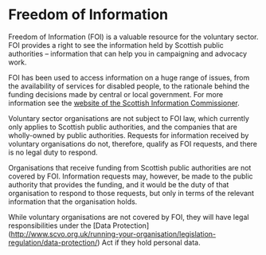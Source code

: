 # Freedom of Information 

Freedom of Information (FOI) is a valuable resource for the voluntary sector. FOI provides a right to see the information held by Scottish public authorities – information that can help you in campaigning and advocacy work.

FOI has been used to access information on a huge range of issues, from the availability of services for disabled people, to the rationale behind the funding decisions made by central or local government. For more information see the [website of the Scottish Information Commissioner](http://www.itspublicknowledge.info/home/ScottishInformationCommissioner.aspx).

Voluntary sector organisations are not subject to FOI law, which currently only applies to Scottish public authorities, and the companies that are wholly-owned by public authorities. Requests for information received by voluntary organisations do not, therefore, qualify as FOI requests, and there is no legal duty to respond.

Organisations that receive funding from Scottish public authorities are not covered by FOI. Information requests may, however, be made to the public authority that provides the funding, and it would be the duty of that organisation to respond to those requests, but only in terms of the relevant information that the organisation holds.

While voluntary organisations are not covered by FOI, they will have legal responsibilities under the [Data Protection] (http://www.scvo.org.uk/running-your-organisation/legislation-regulation/data-protection/) Act if they hold personal data.
